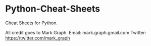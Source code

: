 # Python-Cheat-Sheets
Cheat Sheets for Python.

All credit goes to Mark Graph.
Email: mark.graph.gmail.com
Twitter: https://twitter.com/mark_graph
